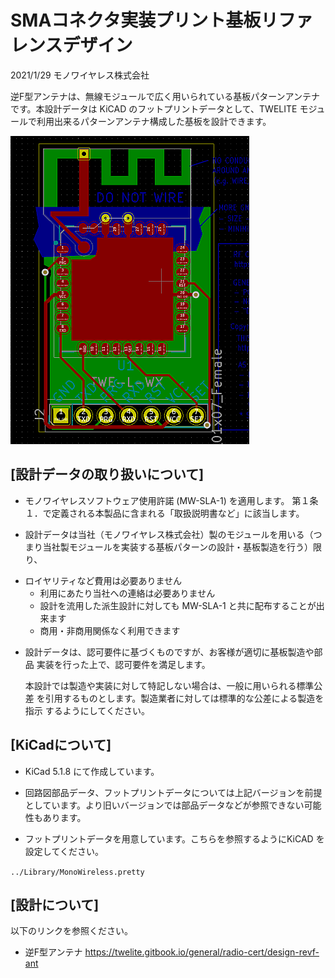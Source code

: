 # SMAコネクタ実装プリント基板リファレンスデザイン

2021/1/29 モノワイヤレス株式会社

逆F型アンテナは、無線モジュールで広く用いられている基板パターンアンテナです。本設計データは KiCAD のフットプリントデータとして、TWELITE モジュールで利用出来るパターンアンテナ構成した基板を設計できます。


![](img_kicad.png)


## [設計データの取り扱いについて]

 - モノワイヤレスソフトウェア使用許諾 (MW-SLA-1) を適用します。
   第１条１．で定義される本製品に含まれる「取扱説明書など」に該当します。

 - 設計データは当社（モノワイヤレス株式会社）製のモジュールを用いる（つまり当社製モジュールを実装する基板パターンの設計・基板製造を行う）限り、
   
* ロイヤリティなど費用は必要ありません
   * 利用にあたり当社への連絡は必要ありません
   * 設計を流用した派生設計に対しても MW-SLA-1 と共に配布することが出来ます
   * 商用・非商用関係なく利用できます
   
 - 設計データは、認可要件に基づくものですが、お客様が適切に基板製造や部品
   実装を行った上で、認可要件を満足します。

   本設計では製造や実装に対して特記しない場合は、一般に用いられる標準公差
   を引用するものとします。製造業者に対しては標準的な公差による製造を指示
   するようにしてください。

## [KiCadについて]

 - KiCad 5.1.8 にて作成しています。

 - 回路図部品データ、フットプリントデータについては上記バージョンを前提としています。より旧いバージョンでは部品データなどが参照できない可能性もあります。
   
 - フットプリントデータを用意しています。こちらを参照するようにKiCAD を設定してください。
   

`../Library/MonoWireless.pretty`



## [設計について]
以下のリンクを参照ください。

 - 逆F型アンテナ
   https://twelite.gitbook.io/general/radio-cert/design-revf-ant

   